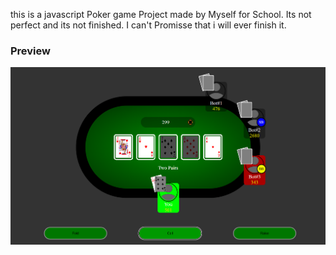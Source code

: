 this is a javascript Poker game Project made by Myself for School. Its not perfect and its not finished. I can't Promisse that i will ever finish it.

### Preview
![Preview.png as a preview used for the Project](https://github.com/Paule1511/PokerProjekt/blob/main/preview.png?raw=true)
